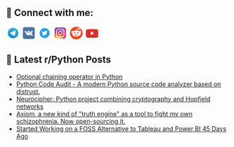 ## 🔎 Connect with me:
[<img src="https://github.com/bullbesh/bullbesh/blob/main/images/Telegram.png" width="32" height="32" />](https://t.me/bullbesh)
[<img src="https://github.com/bullbesh/bullbesh/blob/main/images/VK.png" width="32" height="32" />](https://vk.com/bullbesh)
[<img src="https://github.com/bullbesh/bullbesh/blob/main/images/Twitter.png" width="32" height="32" />](https://twitter.com/bullbesh1)
[<img src="https://github.com/bullbesh/bullbesh/blob/main/images/Instagram.png" width="32" height="32" />](https://www.instagram.com/bullbesh)
[<img src="https://github.com/bullbesh/bullbesh/blob/main/images/Reddit.png" width="32" height="32" />](https://www.reddit.com/user/bullbesh)
[<img src="https://github.com/bullbesh/bullbesh/blob/main/images/YouTube.png" width="32" height="32" />](https://www.youtube.com/channel/UCtfjRs6uzgq5mfm8S06WTcg)

## 📕 Latest r/Python Posts
<!-- BLOG-POST-LIST:START -->
- [Optional chaining operator in Python](https://www.reddit.com/r/Python/comments/1mid7mt/optional_chaining_operator_in_python/)
- [Python Code Audit - A modern Python source code analyzer based on distrust.](https://www.reddit.com/r/Python/comments/1mid59i/python_code_audit_a_modern_python_source_code/)
- [Neurocipher: Python project combining cryptography and Hopfield networks](https://www.reddit.com/r/Python/comments/1mib8l9/neurocipher_python_project_combining_cryptography/)
- [Axiom, a new kind of &quot;truth engine&quot; as a tool to fight my own schizophrenia. Now open-sourcing it.](https://www.reddit.com/r/Python/comments/1miaw6m/axiom_a_new_kind_of_truth_engine_as_a_tool_to/)
- [Started Working on a FOSS Alternative to Tableau and Power BI 45 Days Ago](https://www.reddit.com/r/Python/comments/1mi4l6o/started_working_on_a_foss_alternative_to_tableau/)
<!-- BLOG-POST-LIST:END -->
